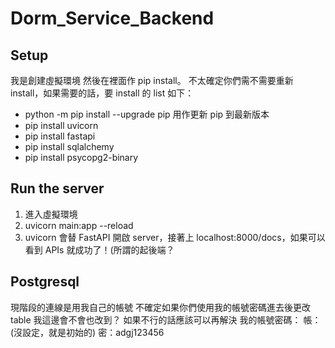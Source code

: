 # Dorm_Service_Backend

## Setup
我是創建虛擬環境 然後在裡面作 pip install。
不太確定你們需不需要重新 install，如果需要的話，要 install 的 list 如下：
* python -m pip install --upgrade pip 用作更新 pip 到最新版本
* pip install uvicorn
* pip install fastapi
* pip install sqlalchemy
* pip install psycopg2-binary

## Run the server
1. 進入虛擬環境
2. uvicorn main:app --reload
3. uvicorn 會替 FastAPI 開啟 server，接著上 localhost:8000/docs，如果可以看到 APIs 就成功了！(所謂的起後端？

## Postgresql
現階段的連線是用我自己的帳號
不確定如果你們使用我的帳號密碼進去後更改 table 我這邊會不會也改到？
如果不行的話應該可以再解決
我的帳號密碼：
帳：(沒設定，就是初始的)
密：adgj123456
